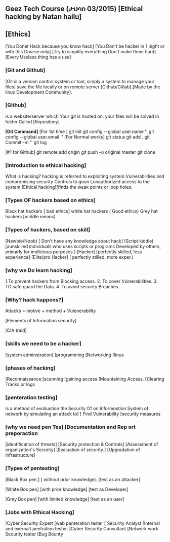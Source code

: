 ## **Geez Tech Course (ታህሳስ 03/2015) [Ethical hacking by Natan hailu]**

## **[Ethics]**
 [You Donet Hack because you know hack]
[You Don't be hacker in 1 night or with this
Course only] 
[Try to simplify everything Don't make them hard]
[Every Useless thing has a use]

### [Git and Github]
[Git is a version control system or tool, simply a system to manage your files] save the file locally or on remote server [Github/Gitlab].[Made by the linux Development Community].

### [Github] 
is a website/server which Your git is hosted on. your files will be solved in folder Called [Repositoey]

**[Git Command]**
[For 1st time ] git init
                           git config --global user.name '<github account user name>'
                            git config --global user.email '<github account email>' 
[For Normal works]
                              git status
                              git add .
                              git Commit -m '<Your Comment>'
                              git log

[#1 for Github] 
                     git remote add origin <repository url>
                     git push -u original master
                     git clone <your project link>

### [Introduction to ethical hacking]
What is hacking? 
hacking is referred to exploiting system Vulnerabilities and compromising security Controls to goun Lunauthorized access to the system [Ethical hacking][flnds the weak points or loop holes.
 
 ### [Types OF hackers based on ethics]
 
Black hat hackers [ bad ethics]
white hat hackers ( Good ethics)
Grey hat hackers [middle means)

### [Types of hackers, based on skill]

[Newbie/Noob) [ Don't have any knowledge about hack]
[Script kiddie) [aunskilled individuals who uses scripts or programs Developed by others, primarly for mollicious purposes ]
[Hacker] [perfectly skilled, less experience]
[Elite/pro Hacker] ( perfectly stilled, more exper.)

### [why we Do learn hacking]
 
1.To prevent hackers from Blocking access.
2. To cover Vulnerabilities.
3. TO safe guard the Data.
4. To avoid security Breaches.

### [Why? hack happens?] 
 Attacks = motive + method + Vulenerability

[Elements of Information security]

[CIA traid]

### [skills we need to be a hacker]
 
[system adminstration]
[programming
[Networking
[linux
 
### [phases of hacking]

[Reconnaissance
[scanning
[gaining access 
[Mountaining Access.
[Clearing Tracks or logs

 ### [penteration testing]
is a method of evoliuotion the Security Of on Informostion System of network by simulating an attack to] [ Find Vulnerability
                                                                                                         [security measures
 ### [why we need pen Tes]                                                                                    [Documentation and Rep ort preporaction
[identification of threats]
[Security protection & Controls]
[Assessment of organization's Security]
[Evaluation of security.]
[Upgradation of Infrastructure]

### [Types of pentesting] 
 
 [Black Box pen.] [ without prior knowledge).
                   [test as an attacker]

[White Box pen] [with prior knowledge]
                  [test as Developer]

[Grey Box pen] [with limited knowledge]
                  [test as an user]


### [Jobs with Ethical Hacking] 
 
 [Cyber Security Expert 
 [web panteration tester
 [ Security Analyst
[Internal and exernalt pentration tester.
[Cyber Security Consultant
 [Network work Security tester
[Bug Bounty
